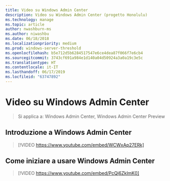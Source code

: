 ```yaml
---
title: Video su Windows Admin Center
description: Video su Windows Admin Center (progetto Honolulu)
ms.technology: manage
ms.topic: article
author: nwashburn-ms
ms.author: niwashbu
ms.date: 06/18/2018
ms.localizationpriority: medium
ms.prod: windows-server-threshold
ms.openlocfilehash: b5e712d5b6284517547e6ce4dea87f066f7e6cb4
ms.sourcegitcommit: 3743cf691a984e1d140a04d50924a3a0a19c3e5c
ms.translationtype: HT
ms.contentlocale: it-IT
ms.lasthandoff: 06/17/2019
ms.locfileid: "63747892"
---
```

# <a name="windows-admin-center-videos"></a>Video su Windows Admin Center

>Si applica a: Windows Admin Center, Windows Admin Center Preview

## <a name="introduction-to-windows-admin-center"></a>Introduzione a Windows Admin Center
>[!VIDEO https://www.youtube.com/embed/WCWxAp27ERk]

## <a name="how-to-get-started-with-windows-admin-center"></a>Come iniziare a usare Windows Admin Center
>[!VIDEO https://www.youtube.com/embed/PcQj6ZklmK0]